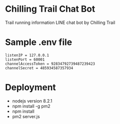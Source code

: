 # Chilling Trail Chat Bot
Trail running information LINE chat bot by Chilling Trail

# Sample .env file
```
listenIP = 127.0.0.1
listenPort = 60001
channelAccessToken = 92834792739487239423
channelSecret = 485934587357934
```

# Deployment
* nodejs version 8.2.1
* npm install -g pm2
* npm install
* pm2 server.js
